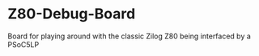 # Z80-Debug-Board
Board for playing around with the classic Zilog Z80 being interfaced by a PSoC5LP
